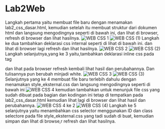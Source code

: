 # Lab2Web
Langkah pertama yaitu membuat file baru dengan menamakan lab2_css_dasar.html, kemudian setelah itu membuat struktur dari dokumen html dan langsung mengodingnya seperti di bawah ini, dan lihat di browser, refresh di browser dan lihat hasilnya.
![WEB CSS 1](https://user-images.githubusercontent.com/56400200/114251669-1767f880-99cc-11eb-96e6-087ac795ff3d.PNG)
![WEB CSS (1)](https://user-images.githubusercontent.com/56400200/114251971-3fa42700-99cd-11eb-8511-34bf11bef65a.PNG)
Langkah ke dua tambahkan deklarasi css internal seperti di lihat di bawah ini. dan lihat di browser lagi refresh dan lihat hasilnya.
![WEB CSS 2](https://user-images.githubusercontent.com/56400200/114252177-1e900600-99ce-11eb-918f-f286e5b4436d.PNG)
![WEB CSS (2)](https://user-images.githubusercontent.com/56400200/114252410-269c7580-99cf-11eb-97dc-9d9c60cfc736.PNG)
Langkah selanjutnya,yang ke 3 yaitu,tambahkan deklarasi inline css pada tag <p> dan lihat pada browser refresh kembali lihat hasil dan perubahannya. Dan tulisannya pun berubah minjadi white.
![WEB CSS 3](https://user-images.githubusercontent.com/56400200/114252461-91e64780-99cf-11eb-91bf-4113a1c6f67b.PNG)
![WEB CSS (3)](https://user-images.githubusercontent.com/56400200/114252631-73cd1700-99d0-11eb-902e-bb0d0aef876e.PNG)
Selanjutnya yang ke 4 membuat file baru terlebih dahulu dengan menamakan style_eksternal.css dan langsung mengodingnya seperti di bawah ini
![WEB CSS 4](https://user-images.githubusercontent.com/56400200/114252719-e807ba80-99d0-11eb-895e-382e2c387f22.PNG)
kemudian tambahkan <link> untuk menunjuk file css yang sudah dibuat pada bagian <head> dan kodingan ini tetap di tempatkan pada lab2_css_dasar.html kemudian lihat lagi di browser dan lihat hasil dan perubahannya.
![WEB CSS 4  ke 2](https://user-images.githubusercontent.com/56400200/114252744-14233b80-99d1-11eb-9bf7-ccd65f1b7bd5.PNG)
 ![WEB CSS (4)](https://user-images.githubusercontent.com/56400200/114252784-3ae17200-99d1-11eb-8c17-d2536ba6789d.PNG)
 Langkah ke 5 selanjutnya yaitu menambahkan css selector menggunakan ID dan class selectore pada file style_eksternal.css yang tadi sudah di buat, kemudian simpan dan lihat di browse,r refresh dan lihat hasilnya.

